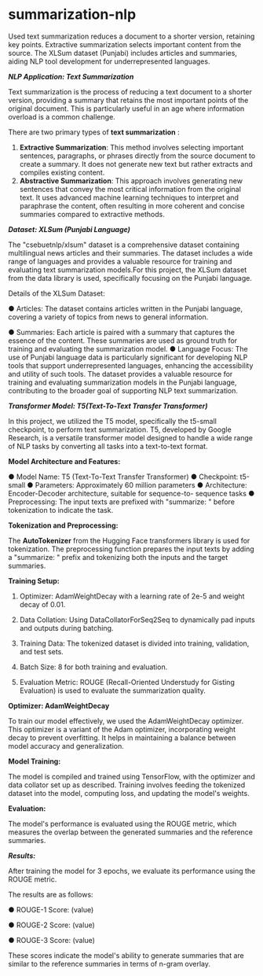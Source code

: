 # summarization-nlp
Used text summarization reduces a document to a shorter version, retaining key points. Extractive summarization selects important content from the source.
The XLSum dataset (Punjabi) includes articles and summaries, aiding NLP tool development for underrepresented languages.

_**NLP Application: Text Summarization**_

Text summarization is the process of reducing a text document to a shorter
version, providing a summary that retains the most important points of the
original document. This is particularly useful in an age where information
overload is a common challenge.

There are two primary types of **text summarization** :

1. **Extractive Summarization**: This method involves selecting important
sentences, paragraphs, or phrases directly from the source document to
create a summary. It does not generate new text but rather extracts and
compiles existing content.
2. **Abstractive Summarization**: This approach involves generating new
sentences that convey the most critical information from the original text. It
uses advanced machine learning techniques to interpret and paraphrase
the content, often resulting in more coherent and concise summaries
compared to extractive methods.

_**Dataset: XLSum (Punjabi Language)**_

The "csebuetnlp/xlsum" dataset is a comprehensive dataset containing
multilingual news articles and their summaries. The dataset includes a wide
range of languages and provides a valuable resource for training and evaluating
text summarization models.For this project, the XLSum dataset from the data
library is used, specifically focusing on the Punjabi language.

Details of the XLSum Dataset:

● Articles: The dataset contains articles written in the Punjabi language,
covering a variety of topics from news to general information.

● Summaries: Each article is paired with a summary that captures the
essence of the content. These summaries are used as ground truth for
training and evaluating the summarization model.
● Language Focus: The use of Punjabi language data is particularly
significant for developing NLP tools that support underrepresented
languages, enhancing the accessibility and utility of such tools.
The dataset provides a valuable resource for training and evaluating
summarization models in the Punjabi language, contributing to the broader goal
of supporting NLP text summarization.

_**Transformer Model: T5(Text-To-Text Transfer Transformer)**_

In this project, we utilized the T5 model, specifically the t5-small checkpoint, to
perform text summarization. T5, developed by Google Research, is a versatile
transformer model designed to handle a wide range of NLP tasks by converting
all tasks into a text-to-text format.

**Model Architecture and Features:**

● Model Name: T5 (Text-To-Text Transfer Transformer)
● Checkpoint: t5-small
● Parameters: Approximately 60 million parameters
● Architecture: Encoder-Decoder architecture, suitable for sequence-to-
sequence tasks
● Preprocessing: The input texts are prefixed with "summarize: " before
tokenization to indicate the task.

**Tokenization and Preprocessing:**

The **AutoTokenizer** from the Hugging Face transformers library is used for
tokenization. The preprocessing function prepares the input texts by adding a
"summarize: " prefix and tokenizing both the inputs and the target summaries.

**Training Setup:**

1. Optimizer: AdamWeightDecay with a learning rate of 2e-5 and weight decay
of 0.01.

2. Data Collation: Using DataCollatorForSeq2Seq to dynamically pad inputs
and outputs during batching.

4. Training Data: The tokenized dataset is divided into training, validation, and
test sets.

5. Batch Size: 8 for both training and evaluation.

6. Evaluation Metric: ROUGE (Recall-Oriented Understudy for Gisting
Evaluation) is used to evaluate the summarization quality.

**Optimizer: AdamWeightDecay**

To train our model effectively, we used the AdamWeightDecay optimizer. This
optimizer is a variant of the Adam optimizer, incorporating weight decay to
prevent overfitting. It helps in maintaining a balance between model accuracy
and generalization.

**Model Training:**

The model is compiled and trained using TensorFlow, with the optimizer and data
collator set up as described. Training involves feeding the tokenized dataset into
the model, computing loss, and updating the model's weights.

**Evaluation:**

The model's performance is evaluated using the ROUGE metric, which measures
the overlap between the generated summaries and the reference summaries.

_**Results:**_

After training the model for 3 epochs, we evaluate its performance using
the ROUGE metric.

The results are as follows:

● ROUGE-1 Score: (value)

● ROUGE-2 Score: (value)

● ROUGE-3 Score: (value)

These scores indicate the model's ability to generate summaries that are
similar to the reference summaries in terms of n-gram overlay.
